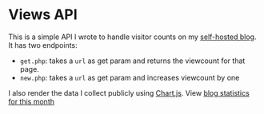 # Views API

This is a simple API I wrote to handle visitor counts on my [self-hosted blog](https://blog.geheimesite.nl). It has two endpoints:

-   `get.php`: takes a `url` as get param and returns the viewcount for that page.
-   `new.php`: takes a `url` as get param and increases viewcount by one

I also render the data I collect publicly using [Chart.js](https://www.chartjs.org). View [blog statistics for this month](https://geheimesite.nl/blog/stats)
